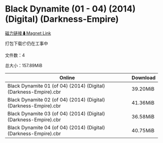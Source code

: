 # Black Dynamite (01 - 04) (2014) (Digital) (Darkness-Empire)

[磁力链接⬇Magnet Link](magnet:?xt=urn:btih:118df07066643ee55d53885bf0b53a939a073235&dn=Black%20Dynamite%20%2801%20-%2004%29%20%282014%29%20%28Digital%29%20%28Darkness-Empire%29)

打包下载📦仍在工事中

文件数：4

总大小：157.89MiB

Online | Download
--- | ---
Black Dynamite 01 (of 04) (2014) (Digital) (Darkness-Empire).cbr | 39.20MiB
Black Dynamite 02 (of 04) (2014) (Digital) (Darkness-Empire).cbr | 41.36MiB
Black Dynamite 03 (of 04) (2014) (Digital) (Darkness-Empire).cbr | 36.58MiB
Black Dynamite 04 (of 04) (2014) (Digital) (Darkness-Empire).cbr | 40.75MiB